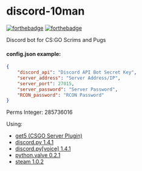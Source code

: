 # discord-10man

[//]: # (https://forthebadge.com/)

[![forthebadge](https://forthebadge.com/images/badges/made-with-python.svg)](https://forthebadge.com) [![forthebadge](https://forthebadge.com/images/badges/gluten-free.svg)](https://forthebadge.com)

Discord bot for CS:GO Scrims and Pugs

#### config.json example:
```json
{
    "discord_api": "Discord API Bot Secret Key",
    "server_address": "Server Address/IP",
    "server_port": 27015,
    "server_password": "Server Password",
    "RCON_password": "RCON Password"
}
```

Perms Integer: 285736016

Using:
- [get5 (CSGO Server Plugin)](https://github.com/splewis/get5)
- [discord.py 1.4.1](https://pypi.org/project/discord.py/)
- [discord.py[voice] 1.4.1](https://pypi.org/project/discord.py/)
- [python.valve 0.2.1](https://pypi.org/project/python-valve/)
- [steam 1.0.2](https://steam.readthedocs.io/en/stable/intro.html#)